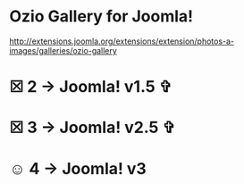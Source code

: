 Ozio Gallery for Joomla!
====
http://extensions.joomla.org/extensions/extension/photos-a-images/galleries/ozio-gallery

☒ 2 → Joomla! v1.5  ✞
==
☒ 3 → Joomla! v2.5  ✞
==
☺ 4 → Joomla! v3
==
